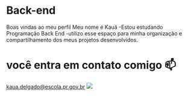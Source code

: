 # Back-end
Boas vindas ao meu perfil
Meu nome é Kauã 
  -Estou estudando Programação Back End
  -utilizo esse espaço para minha organização e compartilhamento dos meus projetos desenvolvidos.
# você entra em contato comigo 📫
kaua.delgado@escola.pr.gov.br
![](https://media1.tenor.com/m/qzc9bkg5RNcAAAAC/but-why-tho.gif)

